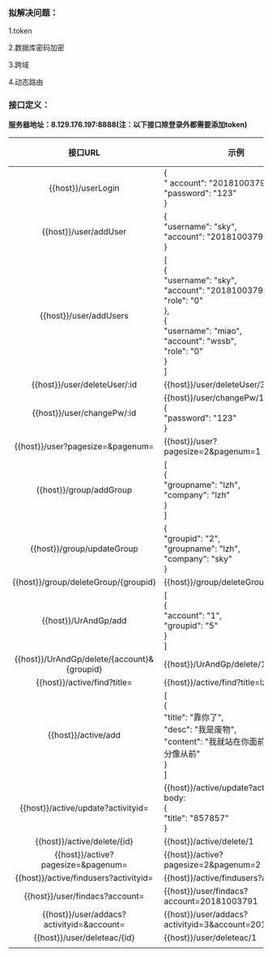 ### **拟解决问题：**

1.token

2.数据库密码加密

3.跨域

4.动态路由

### 接口定义：

**服务器地址：8.129.176.197:8888(注：以下接口除登录外都需要添加token)**

|                   接口URL                   | 示例                                                         | 请求方式 |
| :-----------------------------------------: | ------------------------------------------------------------ | :------: |
|             {{host}}/userLogin              | {<br />" account": "20181003791",<br/>	"password": "123"<br />} |   post   |
|            {{host}}/user/addUser            | {<br/>	"username": "sky",<br/>	"account": "20181003791",<br/>} |   post   |
|           {{host}}/user/addUsers            | [<br/>	{<br/>		"username": "sky",<br/>		"account": "20181003791",<br/>		"role": "0"<br/>	},<br/>	{<br/>	    "username": "miao",<br/>		"account": "wssb",<br/>		"role": "0"<br/>	}<br/>] |   post   |
|        {{host}}/user/deleteUser/:id         | {{host}}/user/deleteUser/3                                   |  delete  |
|         {{host}}/user/changePw/:id          | {{host}}/user/changePw/1<br/>{<br/>	"password": "123"<br/>} |   post   |
|      {{host}}/user?pagesize=&pagenum=       | {{host}}/user?pagesize=2&pagenum=1                           |   get    |
|           {{host}}/group/addGroup           | [<br/>	{<br/>		"groupname": "lzh",<br/>		"company": "lzh"<br/>	}<br/>] |   post   |
|         {{host}}/group/updateGroup          | {<br/>	"groupid": "2",<br/>	"groupname": "lzh",<br/>	"company": "sky"<br/>} |   post   |
|    {{host}}/group/deleteGroup/{groupid}     | {{host}}/group/deleteGroup/1                                 |  delete  |
|            {{host}}/UrAndGp/add             | [<br/>	{<br/>		"account": "1",<br/>		"groupid": "5"<br/>	}<br/>] |   post   |
| {{host}}/UrAndGp/delete/{account}&{groupid} | {{host}}/UrAndGp/delete/1&2                                  |  delete  |
|         {{host}}/active/find?title=         | {{host}}/active/find?title=lzh                               |   get    |
|             {{host}}/active/add             | [<br/>	{<br/>		"title": "靠你了",<br/>		"desc": "我是废物",<br/>		"content": "我就站在你面前，你看我几分像从前"<br/>	}<br/>] |   post   |
|     {{host}}/active/update?activityid=      | {{host}}/active/update?activityid=2<br />body:<br />{<br/>	"title": "857857"<br/>} |   post   |
|         {{host}}/active/delete/{id}         | {{host}}/active/delete/1                                     |  delete  |
|     {{host}}/active?pagesize=&pagenum=      | {{host}}/active?pagesize=2&pagenum=2                         |   get    |
|    {{host}}/active/findusers?activityid=    | {{host}}/active/findusers?activityid=1                       |   get    |
|       {{host}}/user/findacs?account=        | {{host}}/user/findacs?account=20181003791                    |   get    |
|  {{host}}/user/addacs?activityid=&account=  | {{host}}/user/addacs?activityid=3&account=20181003791        |   get    |
|         {{host}}/user/deleteac/{id}         | {{host}}/user/deleteac/1                                     |  delete  |
|                                             |                                                              |          |


